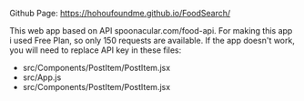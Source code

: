 Github Page: https://hohoufoundme.github.io/FoodSearch/

This web app based on API spoonacular.com/food-api. For making this app i used Free Plan, so only 150 requests are available.
If the app doesn't work, you will need to replace API key in these files:
- src/Components/PostItem/PostItem.jsx
- src/App.js
- src/Components/PostItem/PostItem.jsx
